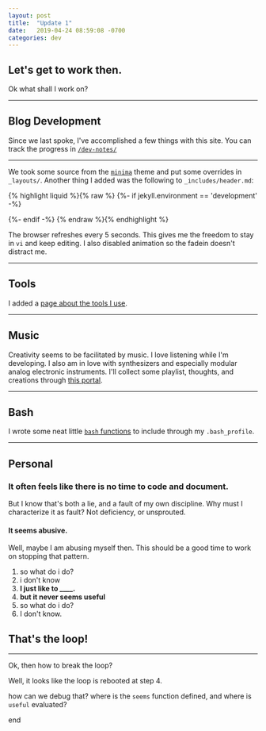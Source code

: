 ```yaml
---
layout: post
title:  "Update 1"
date:   2019-04-24 08:59:08 -0700
categories: dev
---
```

## Let's get to work then.
Ok what shall I work on?

---
## Blog Development
Since we last spoke, I've accomplished a few things with this site. You can track the progress in [`/dev-notes/`](/dev-notes/)

---
We took some source from the [`minima`]() theme and put some overrides in `_layouts/`.
Another thing I added was the following to `_includes/header.md`:

{% highlight liquid %}{% raw %}
  {%- if jekyll.environment == 'development' -%}
  <meta http-equiv="refresh" content="5">
  <style>
  * {
    animation-name: none !important;
  }
  </style>
  {%- endif -%}
{% endraw %}{% endhighlight %}

The browser refreshes every 5 seconds. This gives me the freedom to stay in  `vi` and keep editing. I also disabled animation so the fadein doesn't distract me.

---
## Tools
I added a [page about the tools I use](/tools/). 
<!-- i think i will build this list out into a set of links to articles about each? -->

---
## Music
Creativity seems to be facilitated by music. I love listening while I'm developing. I also am in love with synthesizers and especially modular analog electronic instruments. I'll collect some playlist, thoughts, and creations through [this portal](/music/).

---
## Bash
I wrote some neat little [`bash` functions](/bash-functions) to include through my `.bash_profile`.

---
## Personal
### It often feels like there is no time to code and document.
But I know that's both a lie, and a fault of my own discipline. 
Why must I characterize it as fault? Not deficiency, or unsprouted.

#### It seems abusive.
Well, maybe I am abusing myself then. This should be a good time to work on stopping that pattern.

1. so what do i do?
2. i don't know
3. __I just like to \_\_\_\_.__
4. __but it never seems useful__
1. so what do i do?
2. I don't know.

## That's the loop!
---

Ok, then how to break the loop?

Well, it looks like the loop is rebooted at step 4. 

how can we debug that? where is the `seems` function defined, and where is `useful` evaluated?

end
